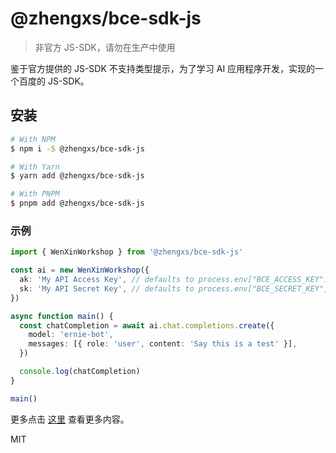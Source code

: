 # @zhengxs/bce-sdk-js

> 非官方 JS-SDK，请勿在生产中使用

鉴于官方提供的 JS-SDK 不支持类型提示，为了学习 AI 应用程序开发，实现的一个百度的 JS-SDK。

## 安装

```sh
# With NPM
$ npm i -S @zhengxs/bce-sdk-js

# With Yarn
$ yarn add @zhengxs/bce-sdk-js

# With PNPM
$ pnpm add @zhengxs/bce-sdk-js
```

### 示例

```ts
import { WenXinWorkshop } from '@zhengxs/bce-sdk-js'

const ai = new WenXinWorkshop({
  ak: 'My API Access Key', // defaults to process.env["BCE_ACCESS_KEY"]
  sk: 'My API Secret Key', // defaults to process.env["BCE_SECRET_KEY"]
})

async function main() {
  const chatCompletion = await ai.chat.completions.create({
    model: 'ernie-bot',
    messages: [{ role: 'user', content: 'Say this is a test' }],
  })

  console.log(chatCompletion)
}

main()
```

更多点击 [这里](https://github.com/zhengxs2018/bce-sdk-js) 查看更多内容。

MIT
